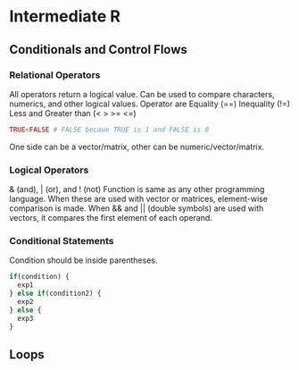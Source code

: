 # Intermediate R

## Conditionals and Control Flows
### Relational Operators
All operators return a logical value. Can be used to compare characters, numerics,
and other logical values. Operator are
Equality (==) Inequality (!=) Less and Greater than (< > >= <=)
```r
TRUE<FALSE # FALSE becaue TRUE is 1 and FALSE is 0
```
One side can be a vector/matrix, other can be numeric/vector/matrix.

### Logical Operators
& (and), | (or), and ! (not)
Function is same as any other programming language. When these are used with vector or matrices,
element-wise comparison is made.
When && and || (double symbols) are used with vectors, it compares the first element of each operand.

### Conditional Statements
Condition should be inside parentheses.
```r
if(condition) {
  exp1
} else if(condition2) {
  exp2
} else {
  exp3
}
```

## Loops
